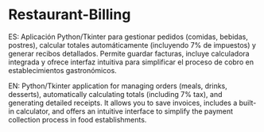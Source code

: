 # Restaurant-Billing
ES: Aplicación Python/Tkinter para gestionar pedidos (comidas, bebidas, postres), calcular totales automáticamente (incluyendo 7% de impuestos) y generar recibos detallados. Permite guardar facturas, incluye calculadora integrada y ofrece interfaz intuitiva para simplificar el proceso de cobro en establecimientos gastronómicos.

EN: Python/Tkinter application for managing orders (meals, drinks, desserts), automatically calculating totals (including 7% tax), and generating detailed receipts. It allows you to save invoices, includes a built-in calculator, and offers an intuitive interface to simplify the payment collection process in food establishments.
